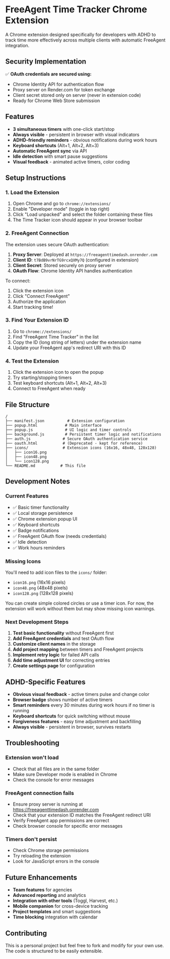 # FreeAgent Time Tracker Chrome Extension

A Chrome extension designed specifically for developers with ADHD to track time more effectively across multiple clients with automatic FreeAgent integration.

## Security Implementation

✅ **OAuth credentials are secured using:**
- Chrome Identity API for authentication flow
- Proxy server on Render.com for token exchange
- Client secret stored only on server (never in extension code)
- Ready for Chrome Web Store submission

## Features

- **3 simultaneous timers** with one-click start/stop
- **Always visible** - persistent in browser with visual indicators
- **ADHD-friendly reminders** - obvious notifications during work hours
- **Keyboard shortcuts** (Alt+1, Alt+2, Alt+3)
- **Automatic FreeAgent sync** via API
- **Idle detection** with smart pause suggestions
- **Visual feedback** - animated active timers, color coding

## Setup Instructions

### 1. Load the Extension

1. Open Chrome and go to `chrome://extensions/`
2. Enable "Developer mode" (toggle in top right)
3. Click "Load unpacked" and select the folder containing these files
4. The Time Tracker icon should appear in your browser toolbar

### 2. FreeAgent Connection

The extension uses secure OAuth authentication:

1. **Proxy Server**: Deployed at `https://freeagenttimedash.onrender.com`
2. **Client ID**: `t7BdB9vrNrTG9rcxQXMy7Q` (configured in extension)
3. **Client Secret**: Stored securely on proxy server
4. **OAuth Flow**: Chrome Identity API handles authentication

To connect:
1. Click the extension icon
2. Click "Connect FreeAgent"
3. Authorize the application
4. Start tracking time!

### 3. Find Your Extension ID

1. Go to `chrome://extensions/`
2. Find "FreeAgent Time Tracker" in the list
3. Copy the ID (long string of letters) under the extension name
4. Update your FreeAgent app's redirect URI with this ID

### 4. Test the Extension

1. Click the extension icon to open the popup
2. Try starting/stopping timers
3. Test keyboard shortcuts (Alt+1, Alt+2, Alt+3)
4. Connect to FreeAgent when ready

## File Structure

```
/
├── manifest.json          # Extension configuration
├── popup.html            # Main interface
├── popup.js              # UI logic and timer controls
├── background.js         # Persistent timer logic and notifications
├── auth.js              # Secure OAuth authentication service
├── oauth.html           # (Deprecated - kept for reference)
├── icons/               # Extension icons (16x16, 48x48, 128x128)
│   ├── icon16.png
│   ├── icon48.png
│   └── icon128.png
└── README.md           # This file
```

## Development Notes

### Current Features
- ✅ Basic timer functionality
- ✅ Local storage persistence
- ✅ Chrome extension popup UI
- ✅ Keyboard shortcuts
- ✅ Badge notifications
- ✅ FreeAgent OAuth flow (needs credentials)
- ✅ Idle detection
- ✅ Work hours reminders

### Missing Icons
You'll need to add icon files to the `icons/` folder:
- `icon16.png` (16x16 pixels)
- `icon48.png` (48x48 pixels) 
- `icon128.png` (128x128 pixels)

You can create simple colored circles or use a timer icon. For now, the extension will work without them but may show missing icon warnings.

### Next Development Steps

1. **Test basic functionality** without FreeAgent first
2. **Add FreeAgent credentials** and test OAuth flow
3. **Customize client names** in the storage
4. **Add project mapping** between timers and FreeAgent projects
5. **Implement retry logic** for failed API calls
6. **Add time adjustment UI** for correcting entries
7. **Create settings page** for configuration

## ADHD-Specific Features

- **Obvious visual feedback** - active timers pulse and change color
- **Browser badge** shows number of active timers
- **Smart reminders** every 30 minutes during work hours if no timer is running
- **Keyboard shortcuts** for quick switching without mouse
- **Forgiveness features** - easy time adjustment and backfilling
- **Always visible** - persistent in browser, survives restarts

## Troubleshooting

### Extension won't load
- Check that all files are in the same folder
- Make sure Developer mode is enabled in Chrome
- Check the console for error messages

### FreeAgent connection fails
- Ensure proxy server is running at https://freeagenttimedash.onrender.com
- Check that your extension ID matches the FreeAgent redirect URI
- Verify FreeAgent app permissions are correct
- Check browser console for specific error messages

### Timers don't persist
- Check Chrome storage permissions
- Try reloading the extension
- Look for JavaScript errors in the console

## Future Enhancements

- **Team features** for agencies
- **Advanced reporting** and analytics
- **Integration with other tools** (Toggl, Harvest, etc.)
- **Mobile companion** for cross-device tracking
- **Project templates** and smart suggestions
- **Time blocking** integration with calendar

## Contributing

This is a personal project but feel free to fork and modify for your own use. The code is structured to be easily extensible.
